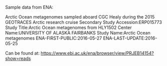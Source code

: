 
Sample data from ENA:

Arctic Ocean metagenomes sampled aboard CGC Healy during the 2015 GEOTRACES Arctic research cruise
Secondary Study Accession:ERP015773
Study Title:Arctic Ocean metagenomes from HLY1502
Center Name:UNIVERSITY OF ALASKA FAIRBANKS
Study Name:Arctic Ocean metagenomes
ENA-FIRST-PUBLIC:2016-05-27
ENA-LAST-UPDATE:2016-05-25

Can be found at: https://www.ebi.ac.uk/ena/browser/view/PRJEB14154?show=reads
